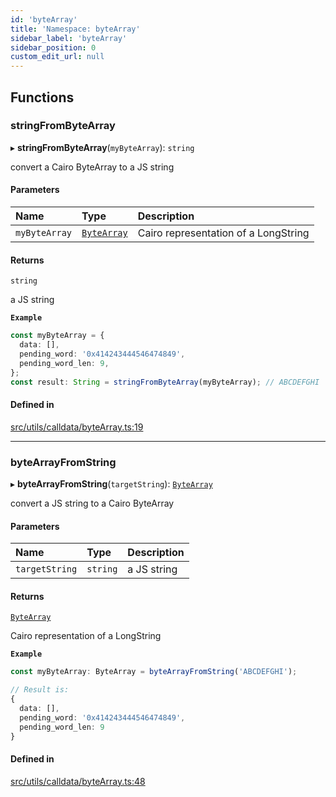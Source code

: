```yaml
---
id: 'byteArray'
title: 'Namespace: byteArray'
sidebar_label: 'byteArray'
sidebar_position: 0
custom_edit_url: null
---
```


## Functions

### stringFromByteArray

▸ **stringFromByteArray**(`myByteArray`): `string`

convert a Cairo ByteArray to a JS string

#### Parameters

| Name          | Type                              | Description                          |
| :------------ | :-------------------------------- | :----------------------------------- |
| `myByteArray` | [`ByteArray`](types.md#bytearray) | Cairo representation of a LongString |

#### Returns

`string`

a JS string

**`Example`**

```typescript
const myByteArray = {
  data: [],
  pending_word: '0x414243444546474849',
  pending_word_len: 9,
};
const result: String = stringFromByteArray(myByteArray); // ABCDEFGHI
```

#### Defined in

[src/utils/calldata/byteArray.ts:19](https://github.com/starknet-io/starknet.js/blob/v6.11.0/src/utils/calldata/byteArray.ts#L19)

---

### byteArrayFromString

▸ **byteArrayFromString**(`targetString`): [`ByteArray`](types.md#bytearray)

convert a JS string to a Cairo ByteArray

#### Parameters

| Name           | Type     | Description |
| :------------- | :------- | :---------- |
| `targetString` | `string` | a JS string |

#### Returns

[`ByteArray`](types.md#bytearray)

Cairo representation of a LongString

**`Example`**

```typescript
const myByteArray: ByteArray = byteArrayFromString('ABCDEFGHI');
```

```typescript
// Result is:
{
  data: [],
  pending_word: '0x414243444546474849',
  pending_word_len: 9
}
```

#### Defined in

[src/utils/calldata/byteArray.ts:48](https://github.com/starknet-io/starknet.js/blob/v6.11.0/src/utils/calldata/byteArray.ts#L48)
